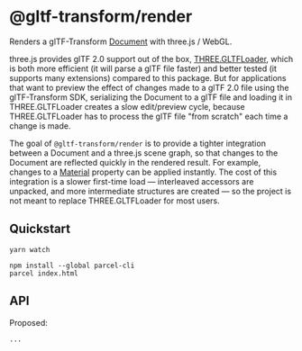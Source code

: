# @gltf-transform/render

Renders a glTF-Transform [Document](https://gltf-transform.donmccurdy.com/classes/document.html) with three.js / WebGL.

three.js provides glTF 2.0 support out of the box, [THREE.GLTFLoader](https://threejs.org/docs/index.html#examples/en/loaders/GLTFLoader), which is both more efficient (it will parse a glTF file faster) and better tested (it supports many extensions) compared to this package. But for applications that want to preview the effect of changes made to a glTF 2.0 file using the glTF-Transform SDK, serializing the Document to a glTF file and loading it in THREE.GLTFLoader creates a slow edit/preview cycle, because THREE.GLTFLoader has to process the glTF file "from scratch" each time a change is made.

 The goal of `@gltf-transform/render` is to provide a tighter integration between a Document and a three.js scene graph, so that changes to the Document are reflected quickly in the rendered result. For example, changes to a [Material](https://gltf-transform.donmccurdy.com/classes/material.html) property can be applied instantly. The cost of this integration is a slower first-time load — interleaved accessors are unpacked, and more intermediate structures are created — so the project is not meant to replace THREE.GLTFLoader for most users.

 ## Quickstart

```
yarn watch

npm install --global parcel-cli
parcel index.html
```

## API

Proposed:

```
...
```
